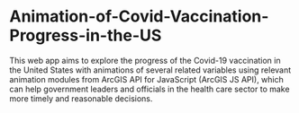 # Animation-of-Covid-Vaccination-Progress-in-the-US
This web app aims to explore the progress of the Covid-19 vaccination in the United States with animations of several related variables using relevant animation modules from ArcGIS API for JavaScript (ArcGIS JS API), which can help government leaders and officials in the health care sector to make more timely and reasonable decisions.
